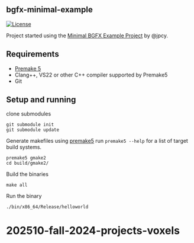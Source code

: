 ## bgfx-minimal-example

[![License](https://img.shields.io/badge/license-BSD--2%20clause-blue.svg)](https://bkaradzic.github.io/bgfx/license.html)

Project started using the [Minimal BGFX Example Project](https://github.com/jpcy/bgfx-minimal-example) by @jpcy.

## Requirements
- [Premake 5](https://premake.github.io/)
- Clang++, VS22 or other C++ compiler supported by Premake5
- Git

## Setup and running
clone submodules
```
git submodule init
git submodule update
```

Generate makefiles using [premake5](https://premake.github.io/)
run `premake5 --help` for a list of target build systems.
```
premake5 gmake2
cd build/gmake2/
```

Build the binaries
```
make all
```

Run the binary
```
./bin/x86_64/Release/helloworld
```
# 202510-fall-2024-projects-voxels
